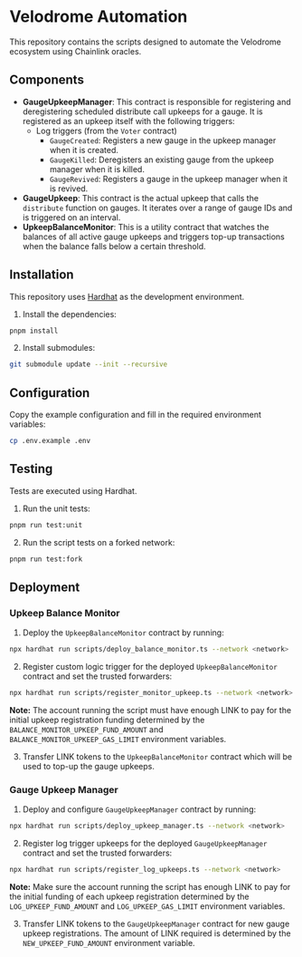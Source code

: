 # Velodrome Automation

This repository contains the scripts designed to automate the Velodrome ecosystem using Chainlink oracles.

## Components

- **GaugeUpkeepManager**: This contract is responsible for registering and deregistering scheduled distribute call upkeeps for a gauge. It is registered as an upkeep itself with the following triggers:
  - Log triggers (from the `Voter` contract)
    - `GaugeCreated`: Registers a new gauge in the upkeep manager when it is created.
    - `GaugeKilled`: Deregisters an existing gauge from the upkeep manager when it is killed.
    - `GaugeRevived`: Registers a gauge in the upkeep manager when it is revived.
- **GaugeUpkeep**: This contract is the actual upkeep that calls the `distribute` function on gauges. It iterates over a range of gauge IDs and is triggered on an interval.
- **UpkeepBalanceMonitor**: This is a utility contract that watches the balances of all active gauge upkeeps and triggers top-up transactions when the balance falls below a certain threshold.

## Installation

This repository uses [Hardhat](https://hardhat.org/) as the development environment.

1. Install the dependencies:

```bash
pnpm install
```

2. Install submodules:

```bash
git submodule update --init --recursive
```

## Configuration

Copy the example configuration and fill in the required environment variables:

```bash
cp .env.example .env
```

## Testing

Tests are executed using Hardhat.

1. Run the unit tests:

```bash
pnpm run test:unit
```

2. Run the script tests on a forked network:

```bash
pnpm run test:fork
```

## Deployment

### Upkeep Balance Monitor

1. Deploy the `UpkeepBalanceMonitor` contract by running:

```bash
npx hardhat run scripts/deploy_balance_monitor.ts --network <network>
```

2. Register custom logic trigger for the deployed `UpkeepBalanceMonitor` contract and set the trusted forwarders:

```bash
npx hardhat run scripts/register_monitor_upkeep.ts --network <network>
```

**Note:** The account running the script must have enough LINK to pay for the initial upkeep registration funding determined by the `BALANCE_MONITOR_UPKEEP_FUND_AMOUNT` and `BALANCE_MONITOR_UPKEEP_GAS_LIMIT` environment variables.

3. Transfer LINK tokens to the `UpkeepBalanceMonitor` contract which will be used to top-up the gauge upkeeps.

### Gauge Upkeep Manager

1. Deploy and configure `GaugeUpkeepManager` contract by running:

```bash
npx hardhat run scripts/deploy_upkeep_manager.ts --network <network>
```

2. Register log trigger upkeeps for the deployed `GaugeUpkeepManager` contract and set the trusted forwarders:

```bash
npx hardhat run scripts/register_log_upkeeps.ts --network <network>
```

**Note:** Make sure the account running the script has enough LINK to pay for the initial funding of each upkeep registration determined by the `LOG_UPKEEP_FUND_AMOUNT` and `LOG_UPKEEP_GAS_LIMIT` environment variables.

3. Transfer LINK tokens to the `GaugeUpkeepManager` contract for new gauge upkeep registrations. The amount of LINK required is determined by the `NEW_UPKEEP_FUND_AMOUNT` environment variable.
